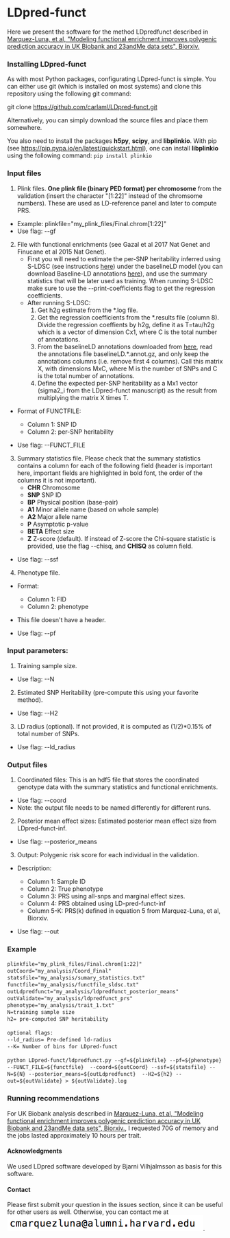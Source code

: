 # LDpred-funct
Here we present the software for the method LDpredfunct described in [Marquez-Luna, et al, "Modeling functional enrichment improves polygenic prediction accuracy in UK Biobank and 23andMe data sets", Biorxiv.](https://www.biorxiv.org/content/early/2018/07/24/375337)

### Installing LDpred-funct

As with most Python packages, configurating LDpred-funct is simple. You can either use git (which is installed on most systems) and clone this repository using the following git command:

git clone https://github.com/carlaml/LDpred-funct.git

Alternatively, you can simply download the source files and place them somewhere.

You also need to install the packages **h5py**, **scipy**, and **libplinkio**. With pip (see https://pip.pypa.io/en/latest/quickstart.html), one can install **libplinkio** using the following command: ```pip install plinkio```


### Input files

1. Plink files. **One plink file (binary PED format) per chromosome** from the validation (insert the character "[1:22]" instead of the chromsome numbers). These are used as LD-reference panel and later to compute PRS.

  - Example: plinkfile="my_plink_files/Final.chrom[1:22]"
  - Use flag: --gf
 
2. File with functional enrichments (see Gazal et al 2017 Nat Genet and Finucane et al 2015 Nat Genet).
    - First you will need to estimate the per-SNP heritability inferred using S-LDSC (see instructions [here](https://github.com/bulik/ldsc/wiki/Partitioned-Heritability)) under the baselineLD model (you can download Baseline-LD annotations [here](https://data.broadinstitute.org/alkesgroup/LDSCORE/)), and use the summary statistics that will be later used as training. When running S-LDSC make sure to use the --print-coefficients flag to get the regression coefficients.
    - After running S-LDSC:
      1. Get h2g estimate from the *.log file.
      2. Get the regression coefficients from the *.results file (column 8). Divide the regression coeffients by h2g, define it as T=tau/h2g which is a vector of dimension Cx1, where C is the total number of annotations.
      3. From the baselineLD annotations downloaded from [here](https://data.broadinstitute.org/alkesgroup/LDSCORE/), read the annotations file baselineLD.*.annot.gz, and only keep the annotations columns (i.e. remove first 4 columns). Call this matrix X, with dimensions MxC, where M is the number of SNPs and C is the total number of annotations.
      4. Define the expected per-SNP heritability as a Mx1 vector (sigma2_i from the LDpred-funct manuscript) as the result from multiplying the matrix X times T.

  - Format of FUNCTFILE:
    - Column 1: SNP ID
    - Column 2: per-SNP heritability

  - Use flag: --FUNCT_FILE

3. Summary statistics file. Please check that the summary statistics contains a column for each of the following field (header is important here, important fields are highlighted in bold font, the order of the columns it is not important).
    - **CHR**   Chromosome
    - **SNP**   SNP ID
    - **BP**    Physical position (base-pair)
    - **A1**    Minor allele name (based on whole sample) 
    - **A2**    Major allele name 
    - **P**     Asymptotic p-value  
    - **BETA**  Effect size
    - **Z**     Z-score (default). If instead of Z-score the Chi-square statistic is provided, use the flag --chisq, and **CHISQ** as column field.
    

  - Use flag: --ssf

4. Phenotype file.
  - Format:
    - Column 1: FID
    - Column 2: phenotype
  - This file doesn't have a header.

  - Use flag: --pf


### Input parameters:
1. Training sample size. 
  - Use flag: --N
2. Estimated SNP Heritability (pre-compute this using your favorite method). 
  - Use flag: --H2
3. LD radius (optional). If not provided, it is computed as (1/2)*0.15% of total number of SNPs.  
  - Use flag: --ld_radius

### Output files
1. Coordinated files: This is an hdf5 file that stores the coordinated genotype data with the summary statistics and functional enrichments.
  - Use flag: --coord
  - Note: the output file needs to be named differently for different runs.
  
2. Posterior mean effect sizes: Estimated posterior mean effect size from LDpred-funct-inf.
  - Use flag: --posterior_means
  
3. Output: Polygenic risk score for each individual in the validation. 
  - Description:
    - Column 1: Sample ID
    - Column 2: True phenotype
    - Column 3: PRS using all-snps and marginal effect sizes.
    - Colunm 4: PRS obtained using LD-pred-funct-inf
    - Column 5-K: PRS(k) defined in equation 5 from Marquez-Luna, et al, Biorxiv.

  - Use flag: --out
  
### Example
```
plinkfile="my_plink_files/Final.chrom[1:22]"
outCoord="my_analysis/Coord_Final"
statsfile="my_analysis/sumary_statistics.txt"
functfile="my_analysis/functfile_sldsc.txt"
outLdpredfunct="my_analysis/ldpredfunct_posterior_means"
outValidate="my_analysis/ldpredfunct_prs"
phenotype="my_analysis/trait_1.txt"
N=training sample size
h2= pre-computed SNP heritability

optional flags:
--ld_radius= Pre-defined ld-radius
--K= Number of bins for LDpred-funct

python LDpred-funct/ldpredfunct.py --gf=${plinkfile} --pf=${phenotype} --FUNCT_FILE=${functfile}  --coord=${outCoord} --ssf=${statsfile} --N=${N} --posterior_means=${outLdpredfunct}  --H2=${h2} --out=${outValidate} > ${outValidate}.log
```
### Running recommendations
For UK Biobank analysis described in [Marquez-Luna, et al, "Modeling functional enrichment improves polygenic prediction accuracy in UK Biobank and 23andMe data sets", Biorxiv.](https://www.biorxiv.org/content/early/2018/07/24/375337), I requested 70G of memory and the jobs lasted approximately 10 hours per trait.  

#### Acknowledgments
We used LDpred software developed by Bjarni Vilhjalmsson as basis for this software.

#### Contact
Please first submit your question in the issues section, since it can be useful for other users as well. Otherwise, you can contact me at 
![info](https://github.com/carlaml/LDpred-funct/blob/master/contact_info.png). 

